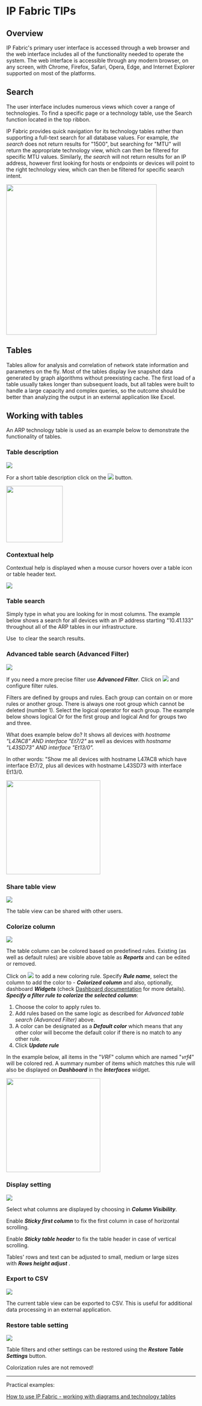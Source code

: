 # IP Fabric TIPs

## Overview

IP Fabric's primary user interface is accessed through a web browser and
the web interface includes all of the functionality needed to operate
the system. The web interface is accessible through any modern browser,
on any screen, with Chrome, Firefox, Safari, Opera, Edge, and Internet
Explorer supported on most of the platforms.

## Search

The user interface includes numerous views which cover a range of
technologies. To find a specific page or a technology table, use the
Search function located in the top ribbon.

<div>

<div>

IP Fabric provides quick navigation for its technology tables rather
than supporting a full-text search for all database values. For
example, *the search* does not return results for "1500", but searching
for "MTU" will return the appropriate technology view, which can then be
filtered for specific MTU values. Similarly, *the search* will not
return results for an IP address, however first looking for hosts or
endpoints or devices will point to the right technology view, which can
then be filtered for specific search intent.

</div>

</div>

  

<img src="attachments/86343685/1408729105.png?height=400" loading="lazy" data-image-src="attachments/86343685/1408729105.png" data-unresolved-comment-count="0" data-linked-resource-id="1408729105" data-linked-resource-version="1" data-linked-resource-type="attachment" data-linked-resource-default-alias="image2020-8-13_14-13-39.png" data-base-url="https://ipfabric.atlassian.net/wiki" data-linked-resource-content-type="image/png" data-linked-resource-container-id="86343685" data-linked-resource-container-version="11" data-media-id="730bffe3-e8eb-445a-bb7a-9eef172d3af2" data-media-type="file" height="400" />

## Tables

Tables allow for analysis and correlation of network state information
and parameters on the fly. Most of the tables display live snapshot data
generated by graph algorithms without preexisting cache. The first load
of a table usually takes longer than subsequent loads, but all tables
were built to handle a large capacity and complex queries, so the
outcome should be better than analyzing the output in an external
application like Excel.

## Working with tables

An ARP technology table is used as an example below to demonstrate the
functionality of tables.

### Table description

<img src="attachments/86474761/86540297.png" loading="lazy" data-image-src="attachments/86474761/86540297.png" data-unresolved-comment-count="0" data-linked-resource-id="86540297" data-linked-resource-version="1" data-linked-resource-type="attachment" data-linked-resource-default-alias="2018-08-02 10_42_14-ARP Table - IP Fabric network infrastructure controller - IPFabric.png" data-base-url="https://ipfabric.atlassian.net/wiki" data-linked-resource-content-type="image/png" data-linked-resource-container-id="86474761" data-linked-resource-container-version="13" data-media-id="6e32d198-0c3f-4404-a136-5d02fc873038" data-media-type="file" />

For a short table description click on
the <img src="attachments/86474761/86212616.png" loading="lazy" data-image-src="attachments/86474761/86212616.png" data-unresolved-comment-count="0" data-linked-resource-id="86212616" data-linked-resource-version="1" data-linked-resource-type="attachment" data-linked-resource-default-alias="2018-08-02 11_00_12-ARP Table - IP Fabric network infrastructure controller - IPFabric.png" data-base-url="https://ipfabric.atlassian.net/wiki" data-linked-resource-content-type="image/png" data-linked-resource-container-id="86474761" data-linked-resource-container-version="13" data-media-id="62c63035-f7c4-401c-9dcf-80616bd9ab7c" data-media-type="file" /> button.

<img src="attachments/86474761/86638612.png?height=150" loading="lazy" data-image-src="attachments/86474761/86638612.png" data-unresolved-comment-count="0" data-linked-resource-id="86638612" data-linked-resource-version="1" data-linked-resource-type="attachment" data-linked-resource-default-alias="2018-08-02 10_59_35-ARP Table - IP Fabric network infrastructure controller - IPFabric.png" data-base-url="https://ipfabric.atlassian.net/wiki" data-linked-resource-content-type="image/png" data-linked-resource-container-id="86474761" data-linked-resource-container-version="13" data-media-id="e2160bf9-a272-4e54-bf60-e9a5e6382fdc" data-media-type="file" height="150" />

### Contextual help

Contextual help is displayed when a mouse cursor hovers over a table
icon or table header text.

<img src="attachments/86474761/86474774.png" loading="lazy" data-image-src="attachments/86474761/86474774.png" data-unresolved-comment-count="0" data-linked-resource-id="86474774" data-linked-resource-version="1" data-linked-resource-type="attachment" data-linked-resource-default-alias="2018-08-02 10_48_09-ARP Table - IP Fabric network infrastructure controller - IPFabric.png" data-base-url="https://ipfabric.atlassian.net/wiki" data-linked-resource-content-type="image/png" data-linked-resource-container-id="86474761" data-linked-resource-container-version="13" data-media-id="358bb570-a355-4973-b8ca-b77f8e9b6ad0" data-media-type="file" />

### Table search

Simply type in what you are looking for in most columns. The example
below shows a search for all devices with an IP address starting
"10.41.133" throughout all of the ARP tables in our infrastructure.

Use  to clear the search results.

### Advanced table search (Advanced Filter)

<img src="attachments/86474761/86310919.png" loading="lazy" data-image-src="attachments/86474761/86310919.png" data-unresolved-comment-count="0" data-linked-resource-id="86310919" data-linked-resource-version="1" data-linked-resource-type="attachment" data-linked-resource-default-alias="2018-08-02 10_41_32-ARP Table - IP Fabric network infrastructure controller - IPFabric.png" data-base-url="https://ipfabric.atlassian.net/wiki" data-linked-resource-content-type="image/png" data-linked-resource-container-id="86474761" data-linked-resource-container-version="13" data-media-id="57eee5dd-fbd8-4386-be41-0deb5ac1c15c" data-media-type="file" />

If you need a more precise filter use ***Advanced Filter***. Click
on <img src="attachments/86474761/86179874.png" loading="lazy" data-image-src="attachments/86474761/86179874.png" data-unresolved-comment-count="0" data-linked-resource-id="86179874" data-linked-resource-version="1" data-linked-resource-type="attachment" data-linked-resource-default-alias="2018-08-02 10_40_38-ARP Table - IP Fabric network infrastructure controller - IPFabric.png" data-base-url="https://ipfabric.atlassian.net/wiki" data-linked-resource-content-type="image/png" data-linked-resource-container-id="86474761" data-linked-resource-container-version="13" data-media-id="98bb0a5c-6de6-44b3-9492-b7d7e578aad9" data-media-type="file" /> and
configure filter rules.

Filters are defined by groups and rules. Each group can contain on or
more rules or another group. There is always one root group which cannot
be deleted (number 1). Select the logical operator for each group. The
example below shows logical Or for the first group and logical And for
groups two and three.

What does example below do? It shows all devices with *hostname "L47AC8"
AND interface "Et7/2"* as well as devices with *hostname "L43SD73" AND
interface "Et13/0".*

In other words: "Show me all devices with hostname L47AC8 which have
interface Et7/2, plus all devices with hostname L43SD73 with interface
Et13/0.

<img src="attachments/86474761/86376511.png?height=250" loading="lazy" data-image-src="attachments/86474761/86376511.png" data-unresolved-comment-count="0" data-linked-resource-id="86376511" data-linked-resource-version="2" data-linked-resource-type="attachment" data-linked-resource-default-alias="Advanced_Filter.png" data-base-url="https://ipfabric.atlassian.net/wiki" data-linked-resource-content-type="image/png" data-linked-resource-container-id="86474761" data-linked-resource-container-version="13" data-media-id="fcc3195d-79c3-4fbe-83e6-5f5578b57bcb" data-media-type="file" height="250" />

### Share table view

<img src="attachments/86474761/86376482.png" loading="lazy" data-image-src="attachments/86474761/86376482.png" data-unresolved-comment-count="0" data-linked-resource-id="86376482" data-linked-resource-version="1" data-linked-resource-type="attachment" data-linked-resource-default-alias="2018-08-02 10_41_45-ARP Table - IP Fabric network infrastructure controller - IPFabric.png" data-base-url="https://ipfabric.atlassian.net/wiki" data-linked-resource-content-type="image/png" data-linked-resource-container-id="86474761" data-linked-resource-container-version="13" data-media-id="a912e502-4b45-46f9-b0f4-d2b4fa2c867f" data-media-type="file" />

The table view can be shared with other users.

  

### Colorize column

<img src="attachments/86474761/86245389.png" loading="lazy" data-image-src="attachments/86474761/86245389.png" data-unresolved-comment-count="0" data-linked-resource-id="86245389" data-linked-resource-version="1" data-linked-resource-type="attachment" data-linked-resource-default-alias="2018-08-02 10_42_00-ARP Table - IP Fabric network infrastructure controller - IPFabric.png" data-base-url="https://ipfabric.atlassian.net/wiki" data-linked-resource-content-type="image/png" data-linked-resource-container-id="86474761" data-linked-resource-container-version="13" data-media-id="77fce79b-0f95-4897-8bc0-3a17a43921c4" data-media-type="file" />

The table column can be colored based on predefined rules. Existing (as
well as default rules) are visible above table as ***Reports*** and can
be edited or removed.

Click
on <img src="attachments/86474761/86376536.png" loading="lazy" data-image-src="attachments/86474761/86376536.png" data-unresolved-comment-count="0" data-linked-resource-id="86376536" data-linked-resource-version="1" data-linked-resource-type="attachment" data-linked-resource-default-alias="2018-08-02 16_36_06-ARP Table - IP Fabric network infrastructure controller - IPFabric.png" data-base-url="https://ipfabric.atlassian.net/wiki" data-linked-resource-content-type="image/png" data-linked-resource-container-id="86474761" data-linked-resource-container-version="13" data-media-id="9d0540ce-3db0-4a22-bf5e-ffbeb03cd795" data-media-type="file" /> to
add a new coloring rule. Specify ***Rule name***, select the column to
add the color to - ***Colorized column*** and also, optionally,
dashboard ***Widgets*** (check [Dashboard
documentation](https://ipfabric.atlassian.net/wiki/spaces/ND/pages/79233065/Dashboard)
for more details). ***Specify a filter rule to colorize the selected
column***:

1.  Choose the color to apply rules to.
2.  Add rules based on the same logic as described for *Advanced table
    search (Advanced Filter)* above.
3.  A color can be designated as a ***Default color*** which means that
    any other color will become the default color if there is no match
    to any other rule.
4.  Click ***Update rule***

In the example below, all items in the "*VRF*" column which are named
"*vrf4*" will be colored red. A summary number of items which matches
this rule will also be displayed on ***Dashboard*** in
the ***Interfaces*** widget.

<img src="attachments/86474761/86212645.png?height=250" loading="lazy" data-image-src="attachments/86474761/86212645.png" data-unresolved-comment-count="0" data-linked-resource-id="86212645" data-linked-resource-version="1" data-linked-resource-type="attachment" data-linked-resource-default-alias="2018-08-02 16_31_44-ARP Table - IP Fabric network infrastructure controller - IPFabric.png" data-base-url="https://ipfabric.atlassian.net/wiki" data-linked-resource-content-type="image/png" data-linked-resource-container-id="86474761" data-linked-resource-container-version="13" data-media-id="02dc9110-da80-4b96-8bfb-99fbbf2cafc4" data-media-type="file" height="250" />

### Display setting

<img src="attachments/86474761/86310924.png" loading="lazy" data-image-src="attachments/86474761/86310924.png" data-unresolved-comment-count="0" data-linked-resource-id="86310924" data-linked-resource-version="1" data-linked-resource-type="attachment" data-linked-resource-default-alias="2018-08-02 10_42_27-ARP Table - IP Fabric network infrastructure controller - IPFabric.png" data-base-url="https://ipfabric.atlassian.net/wiki" data-linked-resource-content-type="image/png" data-linked-resource-container-id="86474761" data-linked-resource-container-version="13" data-media-id="e7870671-b63d-4224-91ec-ebb8288631c5" data-media-type="file" />

Select what columns are displayed by choosing in ***Column
Visibility***.

Enable ***Sticky first column*** to fix the first column in case of
horizontal scrolling.

Enable ***Sticky table header*** to fix the table header in case of
vertical scrolling.

Tables' rows and text can be adjusted to small, medium or large sizes
with ***Rows height adjust*** .

### Export to CSV

<img src="attachments/86474761/86376487.png" loading="lazy" data-image-src="attachments/86474761/86376487.png" data-unresolved-comment-count="0" data-linked-resource-id="86376487" data-linked-resource-version="1" data-linked-resource-type="attachment" data-linked-resource-default-alias="2018-08-02 10_42_37-ARP Table - IP Fabric network infrastructure controller - IPFabric.png" data-base-url="https://ipfabric.atlassian.net/wiki" data-linked-resource-content-type="image/png" data-linked-resource-container-id="86474761" data-linked-resource-container-version="13" data-media-id="1da10c56-85e6-4337-8906-8e78c267aaaa" data-media-type="file" />

The current table view can be exported to CSV. This is useful for
additional data processing in an external application.

### Restore table setting

<img src="attachments/86474761/86376492.png" loading="lazy" data-image-src="attachments/86474761/86376492.png" data-unresolved-comment-count="0" data-linked-resource-id="86376492" data-linked-resource-version="1" data-linked-resource-type="attachment" data-linked-resource-default-alias="2018-08-02 10_42_50-ARP Table - IP Fabric network infrastructure controller - IPFabric.png" data-base-url="https://ipfabric.atlassian.net/wiki" data-linked-resource-content-type="image/png" data-linked-resource-container-id="86474761" data-linked-resource-container-version="13" data-media-id="a7ff9f92-edc7-415a-8f2c-f6b828e0b6a6" data-media-type="file" />

Table filters and other settings can be restored using the ***Restore
Table Settings*** button.

<div>

<div>

Colorization rules are not removed!

</div>

</div>

------------------------------------------------------------------------

Practical examples:

[How to use IP Fabric - working with diagrams and technology
tables](https://ipfabric.atlassian.net/wiki/spaces/NK/pages/88014871/How+to+use+IP+Fabric+-+working+with+diagrams+and+technology+tables)
